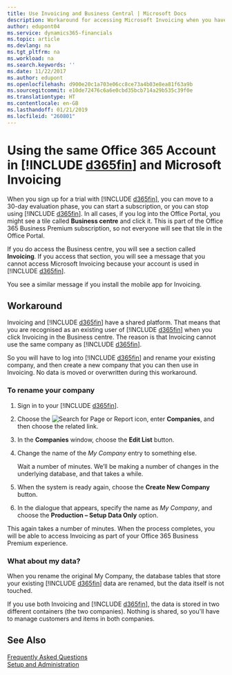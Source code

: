 ```yaml
---
title: Use Invoicing and Business Central | Microsoft Docs
description: Workaround for accessing Microsoft Invoicing when you have signed up for Dynamics 365 Business Central.
author: edupont04
ms.service: dynamics365-financials
ms.topic: article
ms.devlang: na
ms.tgt_pltfrm: na
ms.workload: na
ms.search.keywords: ''
ms.date: 11/22/2017
ms.author: edupont
ms.openlocfilehash: d900e20c1a703e06cc8ce73a4b03e8ea81f63a9b
ms.sourcegitcommit: e10de72476c6a6e0cbd35bcb714a29b535c39f0e
ms.translationtype: HT
ms.contentlocale: en-GB
ms.lasthandoff: 01/21/2019
ms.locfileid: "260801"
---
```

# <a name="using-the-same-office-365-account-in-include-d365finincludesd365finlongmdmd-and-microsoft-invoicing"></a>Using the same Office 365 Account in [!INCLUDE [d365fin](includes/d365fin_long_md.md)] and Microsoft Invoicing
When you sign up for a trial with [!INCLUDE [d365fin](includes/d365fin_md.md)], you can move to a 30-day evaluation phase, you can start a subscription, or you can stop using [!INCLUDE [d365fin](includes/d365fin_md.md)]. In all cases, if you log into the Office Portal, you might see a tile called **Business centre** and click it. This is part of the Office 365 Business Premium subscription, so not everyone will see that tile in the Office Portal.  

If you do access the Business centre, you will see a section called **Invoicing**. If you access that section, you will see a message that you cannot access Microsoft Invoicing because your account is used in [!INCLUDE [d365fin](includes/d365fin_md.md)].  

You see a similar message if you install the mobile app for Invoicing.  

## <a name="workaround"></a>Workaround
Invoicing and [!INCLUDE [d365fin](includes/d365fin_md.md)] have a shared platform. That means that you are recognised as an existing user of [!INCLUDE [d365fin](includes/d365fin_md.md)] when you click Invoicing in the Business centre. The reason is that Invoicing cannot use the same company as [!INCLUDE [d365fin](includes/d365fin_md.md)].  

So you will have to log into [!INCLUDE [d365fin](includes/d365fin_md.md)] and rename your existing company, and then create a new company that you can then use in Invoicing. No data is moved or overwritten during this workaround.

### <a name="to-rename-your-company"></a>To rename your company
1. Sign in to your [!INCLUDE [d365fin](includes/d365fin_md.md)].  
2. Choose the ![Search for Page or Report](media/ui-search/search_small.png "Search for Page or Report icon") icon, enter **Companies**, and then choose the related link.  
3. In the **Companies** window, choose the **Edit List** button.  
4. Change the name of the *My Company* entry to something else.  

   Wait a number of minutes. We’ll be making a number of changes in the underlying database, and that takes a while.
5. When the system is ready again, choose the **Create New Company** button.  
6. In the dialogue that appears, specify the name as *My Company*, and choose the **Production – Setup Data Only** option.  

This again takes a number of minutes. When the process completes, you will be able to access Invoicing as part of your Office 365 Business Premium experience.  

### <a name="what-about-my-data"></a>What about my data?
When you rename the original My Company, the database tables that store your existing [!INCLUDE [d365fin](includes/d365fin_md.md)] data are renamed, but the data itself is not touched.  

If you use both Invoicing and [!INCLUDE [d365fin](includes/d365fin_md.md)], the data is stored in two different containers (the two companies). Nothing is shared, so you'll have to manage customers and items in both companies.  

## <a name="see-also"></a>See Also
[Frequently Asked Questions](across-faq.md)  
[Setup and Administration](admin-setup-and-administration.md)  
